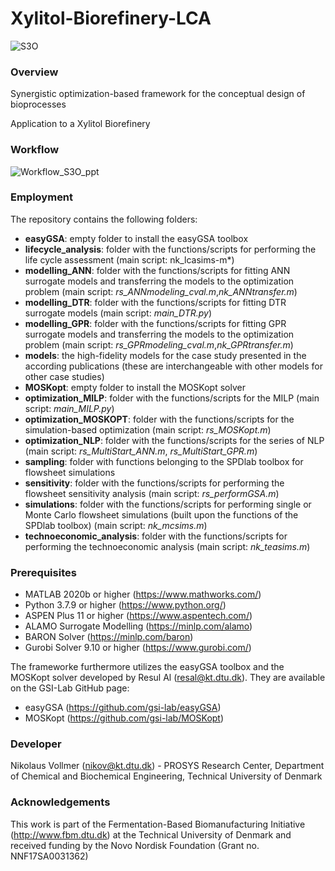 # Xylitol-Biorefinery-LCA

![S3O](https://user-images.githubusercontent.com/70581811/112120867-ef505b00-8bbe-11eb-8487-3c22f860cbca.jpg)

### Overview
Synergistic optimization-based framework for the conceptual design of bioprocesses

Application to a Xylitol Biorefinery

### Workflow
![Workflow_S3O_ppt](https://user-images.githubusercontent.com/70581811/112149248-0d2db800-8bdf-11eb-87e8-c8c27154b1ba.png)

### Employment
The repository contains the following folders:

- **easyGSA**: empty folder to install the easyGSA toolbox
- **lifecycle_analysis**: folder with the functions/scripts for performing the life cycle assessment (main script: nk_lcasims-m*)
- **modelling_ANN**: folder with the functions/scripts for fitting ANN surrogate models and transferring the models to the optimization problem (main script: *rs_ANNmodeling_cval.m*,*nk_ANNtransfer.m*)
- **modelling_DTR**: folder with the functions/scripts for fitting DTR surrogate models (main script: *main_DTR.py*)
- **modelling_GPR**: folder with the functions/scripts for fitting GPR surrogate models and transferring the models to the optimization problem (main script: *rs_GPRmodeling_cval.m*,*nk_GPRtransfer.m*)
- **models**: the high-fidelity models for the case study presented in the according publications (these are interchangeable with other models for other case studies)
- **MOSKopt**: empty folder to install the MOSKopt solver
- **optimization_MILP**: folder with the functions/scripts for the MILP (main script: *main_MILP.py*)
- **optimization_MOSKOPT**: folder with the functions/scripts for the simulation-based optimization (main script: *rs_MOSKopt.m*)
- **optimization_NLP**: folder with the functions/scripts for the series of NLP (main script: *rs_MultiStart_ANN.m*, *rs_MultiStart_GPR.m*)
- **sampling**: folder with functions belonging to the SPDlab toolbox for flowsheet simulations 
- **sensitivity**: folder with the functions/scripts for performing the flowsheet sensitivity analysis (main script: *rs_performGSA.m*)
- **simulations**: folder with the functions/scripts for performing single or Monte Carlo flowsheet simulations (built upon the functions of the SPDlab toolbox) (main script: *nk_mcsims.m*)
- **technoeconomic_analysis**: folder with the functions/scripts for performing the technoeconomic analysis (main script: *nk_teasims.m*)

### Prerequisites
- MATLAB 2020b or higher        (https://www.mathworks.com/)
- Python 3.7.9 or higher        (https://www.python.org/)
- ASPEN Plus 11 or higher       (https://www.aspentech.com/)
- ALAMO Surrogate Modelling     (https://minlp.com/alamo)
- BARON Solver                  (https://minlp.com/baron)
- Gurobi Solver 9.10 or higher  (https://www.gurobi.com/)

The frameworke furthermore utilizes the easyGSA toolbox and the MOSKopt solver developed by Resul Al (resal@kt.dtu.dk). They are available on the GSI-Lab GitHub page:
- easyGSA (https://github.com/gsi-lab/easyGSA)
- MOSKopt (https://github.com/gsi-lab/MOSKopt)

### Developer
Nikolaus Vollmer (nikov@kt.dtu.dk) - PROSYS Research Center, Department of Chemical and Biochemical Engineering, Technical University of Denmark

### Acknowledgements
This work is part of the Fermentation-Based Biomanufacturing Initiative (http://www.fbm.dtu.dk) at the Technical University of Denmark and received funding by the Novo Nordisk Foundation (Grant no. NNF17SA0031362)

